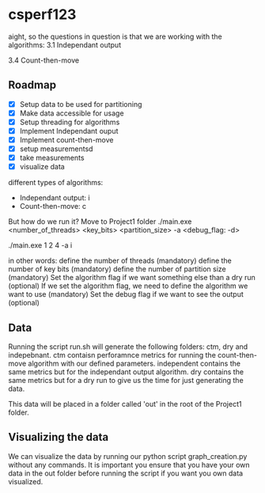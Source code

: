 # csperf123
aight, so the questions in question is that we are working with the algorithms:
3.1 Independant output


3.4 Count-then-move


## Roadmap
- [x] Setup data to be used for partitioning
- [x] Make data accessible for usage
- [x] Setup threading for algorithms
- [x] Implement Independant ouput
- [x] Implement count-then-move
- [x] setup measurementsd
- [x] take measurements
- [x] visualize data

different types of algorithms:
- Independant output: i
- Count-then-move: c


But how do we run it?
Move to Project1 folder
./main.exe <number_of_threads> <key_bits> <partition_size> -a <algorithm> <debug_flag: -d>

./main.exe 1 2 4 -a i


in other words:
define the number of threads (mandatory)
define the number of key bits (mandatory)
define the number of partition size (mandatory)
Set the algorithm flag if we want something else than a dry run (optional)
    If we set the algorithm flag, we need to define the algorithm we want to use (mandatory)
Set the debug flag if we want to see the output (optional)


## Data
Running the script run.sh will generate the following folders: ctm, dry and indepebnant.
ctm contaisn perforamnce metrics for running the count-then-move algorithm with our defined
parameters. independent contains the same metrics but for the independant output algorithm.
dry contains the same metrics but for a dry run to give us the time for just generating the data.

This data will be placed in a folder called 'out' in the root of the Project1 folder.

## Visualizing the data
We can visualize the data by running our python script graph_creation.py without any commands. 
It is important you ensure that you have your own data in the out folder before running the 
script if you want you own data visualized.